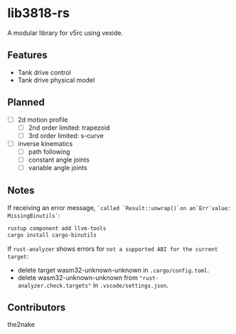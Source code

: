 # lib3818-rs

A modular library for v5rc using vexide.

## Features

- Tank drive control
- Tank drive physical model

## Planned

- [ ] 2d motion profile
  - [ ] 2nd order limited: trapezoid
  - [ ] 3rd order limited: s-curve
- [ ] inverse kinematics
  - [ ] path following
  - [ ] constant angle joints
  - [ ] variable angle joints

## Notes

If receiving an error message, `` `called `Result::unwrap()`on an`Err`value: MissingBinutils` ``:

```bash
rustup component add llvm-tools
cargo install cargo-binutils
```

If `rust-analyzer` shows errors for `not a supported ABI for the current target`:

- delete target wasm32-unknown-unknown in `.cargo/config.toml`.
- delete wasm32-unknown-unknown from `"rust-analyzer.check.targets"` in `.vscode/settings.json`.

## Contributors

the2nake
